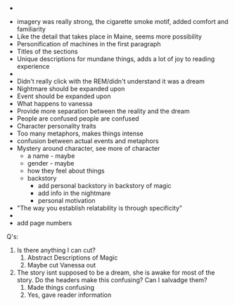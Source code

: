 +
- imagery was really strong, the cigarette smoke motif, added comfort and familiarity
- Like the detail that takes place in Maine, seems more possibility
- Personification of machines in the first paragraph
- Titles of the sections 
- Unique descriptions for mundane things, adds a lot of joy to reading experience
-
- Didn't really click with the REM/didn't understand it was a dream
- Nightmare should be expanded upon
- Event should be expanded upon
- What happens to vanessa
- Provide more separation between the reality and the dream
- People are confused people are confused
- Character personality traits
- Too many metaphors, makes things intense
- confusion between actual events and metaphors
- Mystery around character, see more of character
	- a name - maybe
	- gender - maybe
	- how they feel about things
	- backstory
		- add personal backstory in backstory of magic
		- add info in the nightmare
		- personal motivation
- "The way you establish relatability is through specificity"
- 
- add page numbers

Q's:
1. Is there anything I can cut?
	1. Abstract Descriptions of Magic
	2. Maybe cut Vanessa out
2. The story isnt supposed to be a dream, she is awake for most of the story. Do the headers make this confusing? Can I salvadge them?
	1. Made things confusing
	2. Yes, gave reader information
